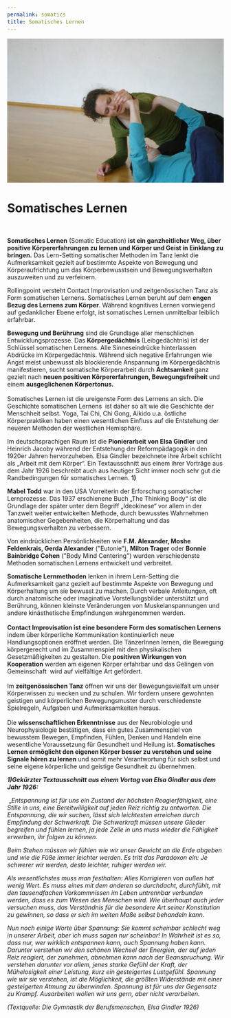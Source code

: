 ```yaml
---
permalink: somatics
title: Somatisches Lernen
---
```

![](/assets/uploads/img_1706c__-_pho.jpg)

# Somatisches Lernen

![]()

**Somatisches Lernen** (Somatic Education) **ist ein ganzheitlicher Weg, über positive Körpererfahrungen zu lernen und Körper und Geist in Einklang zu bringen.** Das Lern-Setting somatischer Methoden im Tanz lenkt die Aufmerksamkeit gezielt auf bestimmte Aspekte von Bewegung und Körperaufrichtung um das Körperbewusstsein und Bewegungsverhalten auszuweiten und zu verfeinern.

Rollingpoint versteht Contact Improvisation und zeitgenössischen Tanz als Form somatischen Lernens. Somatisches Lernen beruht auf dem **engen Bezug des Lernens zum Körper**. Während kognitives Lernen vorwiegend auf gedanklicher Ebene erfolgt, ist somatisches Lernen unmittelbar leiblich erfahrbar.

**Bewegung und Berührung** sind die Grundlage aller menschlichen Entwicklungsprozesse. Das **Körpergedächtnis** (Leibgedächtnis) ist der Schlüssel somatischen Lernens. Alle Sinneseindrücke hinterlassen Abdrücke im Körpergedächtnis. Während sich negative Erfahrungen wie Angst meist unbewusst als blockierende Anspannung im Körpergedächtnis manifestieren, sucht somatische Körperarbeit durch **Achtsamkeit** ganz gezielt nach **neuen positiven Körpererfahrungen, Bewegungsfreiheit** und einem **ausgeglichenen Körpertonus.**\
\
Somatisches Lernen ist die ureigenste Form des Lernens an sich. Die Geschichte somatischen Lernens  ist daher so alt wie die Geschichte der Menschheit selbst. Yoga, Tai Chi, Chi Gong, Aikido u.a. östliche Körperpraktiken haben einen wesentlichen Einfluss auf die Entstehung der neueren Methoden der westlichen Hemisphäre.

Im deutschsprachigen Raum ist die **Pionierarbeit von Elsa Gindler** und Heinrich Jacoby während der Entstehung der Reformpädagogik in den 1920er Jahren hervorzuheben. Elsa Gindler bezeichnete ihre Arbeit schlicht  als „Arbeit mit dem Körper“. Ein Textausschnitt aus einem ihrer Vorträge aus dem Jahr 1926 beschreibt auch aus heutiger Sicht immer noch sehr gut die Randbedingungen für somatisches Lernen. **1)**

**Mabel Todd** war in den USA Vorreiterin der Erforschung somatischer Lernprozesse. Das 1937 erschienene Buch „The Thinking Body“ ist die Grundlage der später unter dem Begriff „Ideokinese“ vor allem in der Tanzwelt weiter entwickelten Methode, durch bewusstes Wahrnehmen anatomischer Gegebenheiten, die Körperhaltung und das Bewegungsverhalten zu verbessern.

Von eindrücklichen Persönlichkeiten wie **F.M. Alexander, Moshe Feldenkrais, Gerda Alexander** ("Eutonie"), **Milton Trager** oder **Bonnie Bainbridge Cohen** ("Body Mind Centering") wurden verschiedenste Methoden somatischen Lernens entwickelt und verbreitet.

**Somatische Lernmethoden** lenken in ihrem Lern-Setting die Aufmerksamkeit ganz gezielt auf bestimmte Aspekte von Bewegung und Körperhaltung um sie bewusst zu machen. Durch verbale Anleitungen, oft durch anatomische oder imaginative Vorstellungsbilder unterstützt und Berührung, können kleinste Veränderungen von Muskelanspannungen und andere kinästhetische Empfindungen wahrgenommen werden.\
\
**Contact Improvisation ist eine besondere Form des somatischen Lernens** indem über körperliche Kommunikation kontinuierlich neue Handlungsoptionen eröffnet werden. Die TänzerInnen lernen, die Bewegung körpergerecht und im Zusammenspiel mit den physikalischen Gesetzmäßigkeiten zu gestalten. Die **positiven Wirkungen von Kooperation** werden am eigenen Körper erfahrbar und das Gelingen von Gemeinschaft  wird auf vielfältige Art gefördert.\
\
Im **zeitgenössischen Tanz** öffnen wir uns der Bewegungsvielfalt um unser Körperwissen zu wecken und zu schulen. Wir fordern unsere gewohnten geistigen und körperlichen Bewegungsmuster durch verschiedenste Spielregeln, Aufgaben und Aufmerksamkeiten heraus.\
 \
Die **wissenschaftlichen Erkenntnisse** aus der Neurobiologie und Neurophysiologie bestätigen, dass ein gutes Zusammenspiel von bewusstem Bewegen, Empfinden, Fühlen, Denken und Handeln eine wesentliche Voraussetzung für Gesundheit und Heilung ist. **Somatisches Lernen ermöglicht den eigenen Körper besser zu verstehen und seine Signale hören zu lernen** und somit mehr Verantwortung für sich selbst und seine eigene körperliche und geistige Gesundheit zu übernehmen. 

***1)Gekürzter Textausschnitt aus einem Vortag von Elsa Gindler aus dem Jahr 1926:***

 „*Entspannung ist für uns ein Zustand der höchsten Reagierfähigkeit, eine Stllle in uns, eine Bereitwilligkeit auf jeden Reiz richtig zu antworten. Die Entspannung, die wir suchen, lässt sich leichtesten erreichen durch Empfindung der Schwerkraft. Die Schwerkraft müssen unsere Glieder begreifen und fühlen lernen, ja jede Zelle in uns muss wieder die Fähigkeit erwerben, ihr folgen zu können.*

*Beim Stehen müssen wir fühlen wie wir unser Gewicht an die Erde abgeben und wie die Füße immer leichter werden. Es tritt das Paradoxon ein: Je schwerer wir werden, desto leichter, ruhiger werden wir.*

*Als wesentlichstes muss man festhalten: Alles Korrigieren von außen hat wenig Wert. Es muss eines mit dem anderen so durchdacht, durchfühlt, mit den tausendfachen Vorkommnissen im Leben untrennbar verbunden werden, dass es zum Wesen des Menschen wird. Wie überhaupt auch jeder versuchen muss, das Verständnis für die besondere Art seiner Konstitution zu gewinnen, so dass er sich im weiten Maße selbst behandeln kann.*

*Nun noch einige Worte über Spannung: Sie kommt scheinbar schlecht weg in unserer Arbeit, aber ich muss sagen nur scheinbar! In Wahrheit ist es so, dass nur, wer wirklich entspannen kann, auch Spannung haben kann. Darunter verstehen wir den schönen Wechsel der Energien, der auf jeden Reiz reagiert, der zunehmen, abnehmen kann nach der Beanspruchung. Wir verstehen darunter vor allem, jenes starke Gefühl der Kraft, der Mühelosigkeit einer Leistung, kurz ein gesteigertes Lustgefühl. Spannung wie wir sie verstehen, ist die Möglichkeit, die größten Widerstände mit einer gesteigerten Atmung zu überwinden. Spannung ist für uns der Gegensatz zu Krampf. Ausarbeiten wollen wir uns gern, aber nicht verarbeiten.*

*(Textquelle: Die Gymnastik der Berufsmenschen, Elsa Gindler 1926)*